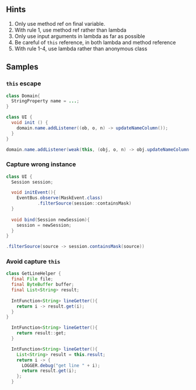 ## Hints

1. Only use method ref on final variable.
2. With rule 1, use method ref rather than lambda
3. Only use input arguments in lambda as far as possible
4. Be careful of `this` reference, in both lambda and method reference 
5. With rule 1-4, use lambda rather than anonymous class

## Samples

### `this` escape 

```java
class Domain{
  StringProperty name = ...;
}

class UI {
  void init () {
    domain.name.addListener((ob, o, n) -> updateNameColumn());
  }
}
```

```java
domain.name.addListener(weak(this, (obj, o, n) -> obj.updateNameColumn()))
```

### Capture wrong instance

```java
class UI {
  Session session;

  void initEvent(){
    EventBus.observe(MaskEvent.class)
            .filterSource(session::containsMask)
  }
  
  void bind(Session newSession){
    session = newSession;
  }
}
```

```java
.filterSource(source -> session.containsMask(source))
```


### Avoid capture `this`

```java
class GetLineHelper {
  final File file;
  final ByteBuffer buffer;
  final List<String> result;
  
  IntFunction<String> lineGetter(){
    return i -> result.get(i);
  }
}
```

```java
  IntFunction<String> lineGetter(){
    return result::get;
  }
```

```java
  IntFunction<String> lineGetter(){
    List<String> result = this.result;
    return i -> {
      LOGGER.debug("get line " + i);
      return result.get(i);
    };
  }
```